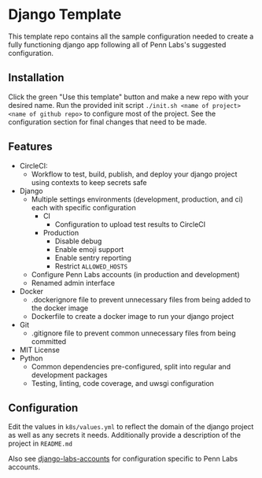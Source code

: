 # Django Template

This template repo contains all the sample configuration needed to create a fully functioning django app following all of Penn Labs's suggested configuration.

## Installation

Click the green "Use this template" button and make a new repo with your desired name. Run the provided init script `./init.sh <name of project> <name of github repo>` to configure most of the project. See the configuration section for final changes that need to be made.

## Features

- CircleCI:
  - Workflow to test, build, publish, and deploy your django project using contexts to keep secrets safe
- Django
  - Multiple settings environments (development, production, and ci) each with specific configuration
    - CI
      - Configuration to upload test results to CircleCI
    - Production
      - Disable debug
      - Enable emoji support
      - Enable sentry reporting
      - Restrict `ALLOWED_HOSTS`
  - Configure Penn Labs accounts (in production and development)
  - Renamed admin interface
- Docker
  - .dockerignore file to prevent unnecessary files from being added to the docker image
  - Dockerfile to create a docker image to run your django project
- Git
  - .gitignore file to prevent common unnecessary files from being committed
- MIT License
- Python
  - Common dependencies pre-configured, split into regular and development packages
  - Testing, linting, code coverage, and uwsgi configuration

## Configuration

Edit the values in `k8s/values.yml` to reflect the domain of the django project as well as any secrets it needs.
Additionally provide a description of the project in `README.md`

Also see [django-labs-accounts](https://github.com/pennlabs/django-labs-accounts) for configuration specific to Penn Labs accounts.
